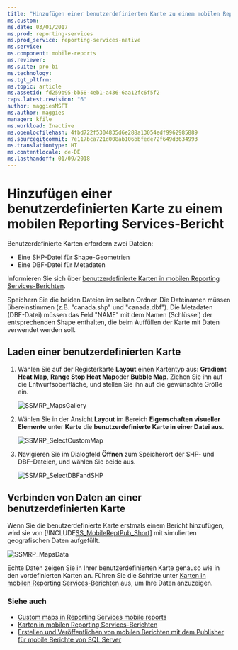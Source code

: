 ```yaml
---
title: "Hinzufügen einer benutzerdefinierten Karte zu einem mobilen Reporting Services-Bericht | Microsoft-Dokumentation"
ms.custom: 
ms.date: 03/01/2017
ms.prod: reporting-services
ms.prod_service: reporting-services-native
ms.service: 
ms.component: mobile-reports
ms.reviewer: 
ms.suite: pro-bi
ms.technology: 
ms.tgt_pltfrm: 
ms.topic: article
ms.assetid: fd259b95-bb58-4eb1-a436-6aa12fc6f5f2
caps.latest.revision: "6"
author: maggiesMSFT
ms.author: maggies
manager: kfile
ms.workload: Inactive
ms.openlocfilehash: 4fbd722f5304835d6e288a13054edf9962985889
ms.sourcegitcommit: 7e117bca721d008ab106bbfede72f649d3634993
ms.translationtype: HT
ms.contentlocale: de-DE
ms.lasthandoff: 01/09/2018
---
```

# <a name="add-a-custom-map-to-a-reporting-services-mobile-report"></a>Hinzufügen einer benutzerdefinierten Karte zu einem mobilen Reporting Services-Bericht
Benutzerdefinierte Karten erfordern zwei Dateien:  
* Eine SHP-Datei für Shape-Geometrien  
* Eine DBF-Datei für Metadaten  
  
Informieren Sie sich über [benutzerdefinierte Karten in mobilen Reporting Services-Berichten](../../reporting-services/mobile-reports/custom-maps-in-reporting-services-mobile-reports.md).  
  
Speichern Sie die beiden Dateien im selben Ordner. Die Dateinamen müssen übereinstimmen (z.B. "canada.shp" und "canada.dbf"). Die Metadaten (DBF-Datei) müssen das Feld "NAME" mit dem Namen (Schlüssel) der entsprechenden Shape enthalten, die beim Auffüllen der Karte mit Daten verwendet werden soll.   
  
## <a name="load-a-custom-map"></a>Laden einer benutzerdefinierten Karte  
  
1. Wählen Sie auf der Registerkarte **Layout** einen Kartentyp aus: **Gradient Heat Map**, **Range Stop Heat Map**oder **Bubble Map**. Ziehen Sie ihn auf die Entwurfsoberfläche, und stellen Sie ihn auf die gewünschte Größe ein.  
  
   ![SSMRP_MapsGallery](../../reporting-services/mobile-reports/media/ssmrp-mapsgallery.png)  
  
2. Wählen Sie in der Ansicht **Layout** im Bereich **Eigenschaften visueller Elemente** unter **Karte** die **benutzerdefinierte Karte in einer Datei aus**.   
  
   ![SSMRP_SelectCustomMap](../../reporting-services/mobile-reports/media/ssmrp-selectcustommap.png)  
  
3. Navigieren Sie im Dialogfeld **Öffnen** zum Speicherort der SHP- und DBF-Dateien, und wählen Sie beide aus.   
  
   ![SSMRP_SelectDBFandSHP](../../reporting-services/mobile-reports/media/ssmrp-selectdbfandshp.png)  
  
## <a name="connect-data-to-a-custom-map"></a>Verbinden von Daten an einer benutzerdefinierten Karte  
Wenn Sie die benutzerdefinierte Karte erstmals einem Bericht hinzufügen, wird sie von [!INCLUDE[SS_MobileReptPub_Short](../../includes/ss-mobilereptpub-short.md)] mit simulierten geografischen Daten aufgefüllt.  
  
![SSMRP_MapsData](../../reporting-services/mobile-reports/media/ssmrp-mapsdata.png)  
  
Echte Daten zeigen Sie in Ihrer benutzerdefinierten Karte genauso wie in den vordefinierten Karten an. Führen Sie die Schritte unter [Karten in mobilen Reporting Services-Berichten](../../reporting-services/mobile-reports/maps-in-reporting-services-mobile-reports.md) aus, um Ihre Daten anzuzeigen.  
  
### <a name="see-also"></a>Siehe auch  
- [Custom maps in Reporting Services mobile reports](../../reporting-services/mobile-reports/custom-maps-in-reporting-services-mobile-reports.md)  
- [Karten in mobilen Reporting Services-Berichten](../../reporting-services/mobile-reports/maps-in-reporting-services-mobile-reports.md)  
- [Erstellen und Veröffentlichen von mobilen Berichten mit dem Publisher für mobile Berichte von SQL Server](../../reporting-services/mobile-reports/create-mobile-reports-with-sql-server-mobile-report-publisher.md)   
  
  
  
  
